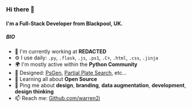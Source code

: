 ### Hi there 👋


#### I'm a Full-Stack Developer from Blackpool, UK.


##### BIO

- 🏢 I'm currently working at **REDACTED**
- ⚙️ I use daily: `.py`, `.flask`, `.js`, `.ps1`, `.C+`, `.html`, `.css`, `.jinja`
- 🌍 I'm mostly active within the **Python Community**
- 💅 Designed: [PsGen](https://github.com/warren2i/PsGen), [Partial Plate Search](https://github.com/warren2i/dvla), etc…
- 🌱 Learning all about **Open Source**
- 💬 Ping me about **design**, **branding**, **data augmentation**, **development**, **design thinking**
- 📫 Reach me: [Github.com/warren2i](https://github.com/warren2i/Warren)

